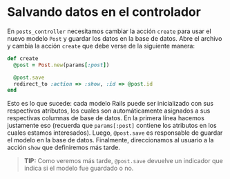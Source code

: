 Salvando datos en el controlador
================================

En `posts_controller` necesitamos cambiar la acción `create` para usar el nuevo modelo `Post`
y guardar los datos en la base de datos. Abre el archivo y cambia la acción `create`
que debe verse de la siguiente manera:

```ruby
def create
  @post = Post.new(params[:post])

  @post.save
  redirect_to :action => :show, :id => @post.id
end
```

Esto es lo que sucede: cada modelo Rails puede ser inicializado con sus respectivos
atributos, los cuales son automáticamente asignados a sus respectivas columnas de
base de datos. En la primera línea hacemos justamente eso (recuerda que
`params[:post]` contiene los atributos en los cuales estamos interesados). Luego,
`@post.save` es responsable de guardar el modelo en la base de datos. Finalmente,
direccionamos al usuario a la acción `show` que definiremos más tarde.

> **TIP:** Como veremos más tarde, `@post.save` devuelve un indicador que indica si el
modelo fue guardado o no.
